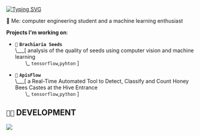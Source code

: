 [![Typing SVG](https://readme-typing-svg.demolab.com?font=Fira+Code&size=27&pause=1000&color=4BD78B&random=false&width=435&lines=hey%2C+welcome)](https://git.io/typing-svg)

💬 Me: computer engineering student and a machine learning enthusiast

 **Projects I'm working on**:

- `🌱` **`Brachiaria Seeds`**<br>
\\___[ analysis of the quality of seeds using computer vision and machine learning<br>
&nbsp;&nbsp;&nbsp;&nbsp;&nbsp;&nbsp;&nbsp;\\\_ `tensorflow`,`pyhton` ]

- `🐝` **`ApisFlow`**<br>
\\___[ a Real-Time Automated Tool to Detect, Classify and Count Honey Bees Castes at the Hive Entrance <br>
&nbsp;&nbsp;&nbsp;&nbsp;&nbsp;&nbsp;&nbsp;\\\_ `tensorflow`,`python` ]


## `👨‍💻` DEVELOPMENT
[![](https://skillicons.dev/icons?i=c,cpp,python,java,powershell,vscode)](https://skillicons.dev)


<!--
**mateusribeirog/mateusribeirog** is a ✨ _special_ ✨ repository because its `README.md` (this file) appears on your GitHub profile.

Here are some ideas to get you started:
🌱 Projects:
     
- 🔭 I’m currently working on ...
- 🌱 I’m currently learning ...
- 👯 I’m looking to collaborate on ...
- 🤔 I’m looking for help with ...
- 💬 Ask me about ...
- 📫 How to reach me: ...
- 😄 Pronouns: ...
- ⚡ Fun fact: ...
-->
